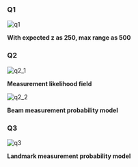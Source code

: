 ### Q1

![q1](E:\Workspace\Matlab\Robotics\HW5\q1.png)

**With expected z as 250, max range as 500**

### Q2

![q2_1](E:\Workspace\Matlab\Robotics\HW5\q2_1.png)

**Measurement likelihood field**



![q2_2](E:\Workspace\Matlab\Robotics\HW5\q2_2.png)

**Beam measurement probability model**

### Q3

![q3](E:\Workspace\Matlab\Robotics\HW5\q3.png)

**Landmark measurement probability model**